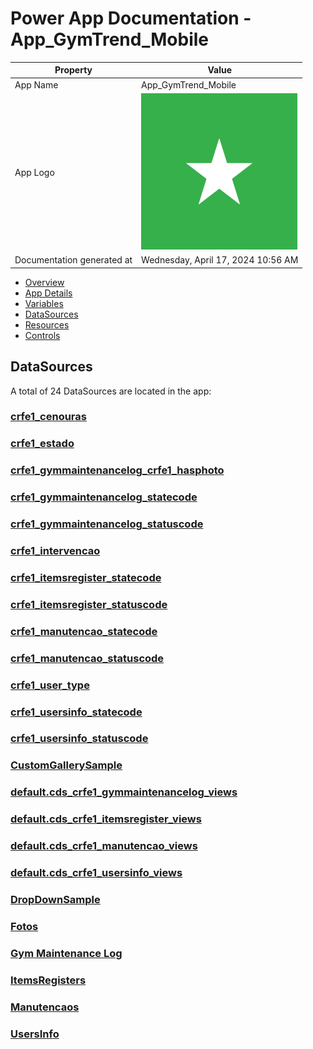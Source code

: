 ﻿# Power App Documentation \- App\_GymTrend\_Mobile

| Property                   | Value                                   |
| -------------------------- | --------------------------------------- |
| App Name                   | App\_GymTrend\_Mobile                   |
| App Logo                   | ![App Logo](resources/applogoSmall.png) |
| Documentation generated at | Wednesday, April 17, 2024 10:56 AM      |

- [Overview](index-App_GymTrend_Mobile.md)
- [App Details](appdetails-App_GymTrend_Mobile.md)
- [Variables](variables-App_GymTrend_Mobile.md)
- [DataSources](datasources-App_GymTrend_Mobile.md)
- [Resources](resources-App_GymTrend_Mobile.md)
- [Controls](controls-App_GymTrend_Mobile.md)

## DataSources

A total of 24 DataSources are located in the app:

### [crfe1\_cenouras](datasource-crfe1_cenouras-App_GymTrend_Mobile.md)

### [crfe1\_estado](datasource-crfe1_estado-App_GymTrend_Mobile.md)

### [crfe1\_gymmaintenancelog\_crfe1\_hasphoto](datasource-crfe1_gymmaintenancelog_crfe1_hasphoto-App_GymTrend_Mobile.md)

### [crfe1\_gymmaintenancelog\_statecode](datasource-crfe1_gymmaintenancelog_statecode-App_GymTrend_Mobile.md)

### [crfe1\_gymmaintenancelog\_statuscode](datasource-crfe1_gymmaintenancelog_statuscode-App_GymTrend_Mobile.md)

### [crfe1\_intervencao](datasource-crfe1_intervencao-App_GymTrend_Mobile.md)

### [crfe1\_itemsregister\_statecode](datasource-crfe1_itemsregister_statecode-App_GymTrend_Mobile.md)

### [crfe1\_itemsregister\_statuscode](datasource-crfe1_itemsregister_statuscode-App_GymTrend_Mobile.md)

### [crfe1\_manutencao\_statecode](datasource-crfe1_manutencao_statecode-App_GymTrend_Mobile.md)

### [crfe1\_manutencao\_statuscode](datasource-crfe1_manutencao_statuscode-App_GymTrend_Mobile.md)

### [crfe1\_user\_type](datasource-crfe1_user_type-App_GymTrend_Mobile.md)

### [crfe1\_usersinfo\_statecode](datasource-crfe1_usersinfo_statecode-App_GymTrend_Mobile.md)

### [crfe1\_usersinfo\_statuscode](datasource-crfe1_usersinfo_statuscode-App_GymTrend_Mobile.md)

### [CustomGallerySample](datasource-CustomGallerySample-App_GymTrend_Mobile.md)

### [default.cds\_crfe1\_gymmaintenancelog\_views](datasource-default.cds_crfe1_gymmaintenancelog_views-App_GymTrend_Mobile.md)

### [default.cds\_crfe1\_itemsregister\_views](datasource-default.cds_crfe1_itemsregister_views-App_GymTrend_Mobile.md)

### [default.cds\_crfe1\_manutencao\_views](datasource-default.cds_crfe1_manutencao_views-App_GymTrend_Mobile.md)

### [default.cds\_crfe1\_usersinfo\_views](datasource-default.cds_crfe1_usersinfo_views-App_GymTrend_Mobile.md)

### [DropDownSample](datasource-DropDownSample-App_GymTrend_Mobile.md)

### [Fotos](datasource-Fotos-App_GymTrend_Mobile.md)

### [Gym Maintenance Log](datasource-Gym-Maintenance-Log-App_GymTrend_Mobile.md)

### [ItemsRegisters](datasource-ItemsRegisters-App_GymTrend_Mobile.md)

### [Manutencaos](datasource-Manutencaos-App_GymTrend_Mobile.md)

### [UsersInfo](datasource-UsersInfo-App_GymTrend_Mobile.md)
